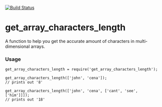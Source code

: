 [![Build Status](https://travis-ci.org/GIANTCRAB/get_array_characters_length.svg?branch=master)](https://travis-ci.org/GIANTCRAB/get_array_characters_length)
# get_array_characters_length
A function to help you get the accurate amount of characters in multi-dimensional arrays.

### Usage
```
get_array_characters_length = require('get_array_characters_length'); 

get_array_characters_length(['john', 'cena']);
// prints out '8'

get_array_characters_length(['john', 'cena', ['cant', 'see', ['him']]]);
// prints out '18'
```